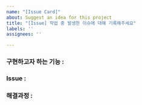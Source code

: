```yaml
---
name: "[Issue Card]"
about: Suggest an idea for this project
title: "[Issue] 작업 중 발생한 이슈에 대해 기록해주세요"
labels: ''
assignees: ''

---
```


### 구현하고자 하는 기능 :


### Issue :


### 해결과정 :
